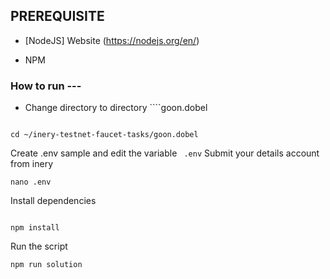 ##  PREREQUISITE ###

- [NodeJS] Website (https://nodejs.org/en/)

- NPM



### How to run ---

 - Change directory to directory ````goon.dobel

```shell

cd ~/inery-testnet-faucet-tasks/goon.dobel
```
Create .env sample  and edit the variable ``` .env```
Submit your details account from inery 

```shell
nano .env
```

Install dependencies

```shell

npm install
```

Run the script

```
npm run solution
```
